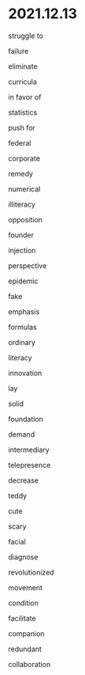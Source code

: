 # 2021.12.13

struggle to

failure

eliminate

curricula

in favor of

statistics

push for

federal

corporate

remedy

numerical

illiteracy

opposition

founder

injection

perspective

epidemic

fake

emphasis

formulas

ordinary

literacy

innovation

lay

solid

foundation

demand

intermediary

telepresence

decrease

teddy

cute

scary

facial

diagnose

revolutionized

movement

condition

facilitate

companion

redundant

collaboration
